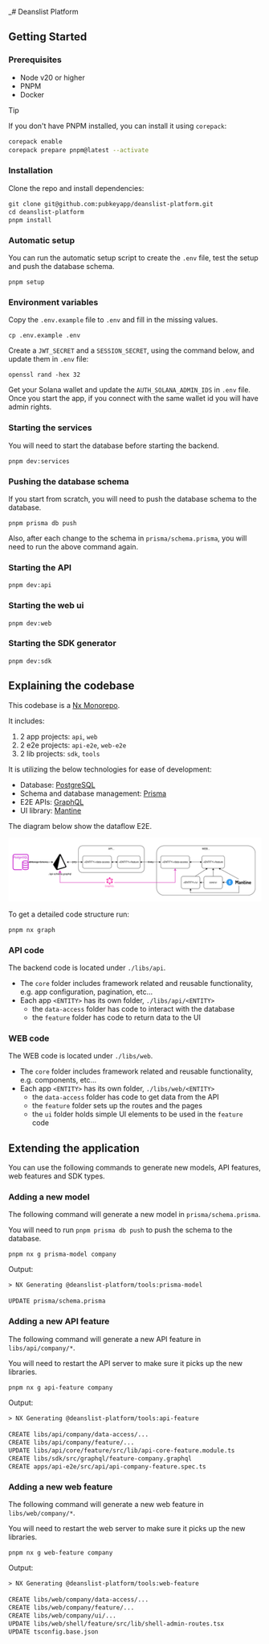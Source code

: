 \_# Deanslist Platform

## Getting Started

### Prerequisites

- Node v20 or higher
- PNPM
- Docker

> [!TIP]
> If you don't have PNPM installed, you can install it using `corepack`:
>
> ```sh
> corepack enable
> corepack prepare pnpm@latest --activate
> ```

### Installation

Clone the repo and install dependencies:

```shell
git clone git@github.com:pubkeyapp/deanslist-platform.git
cd deanslist-platform
pnpm install
```

### Automatic setup

You can run the automatic setup script to create the `.env` file, test the setup and push the database schema.

```shell
pnpm setup
```

### Environment variables

Copy the `.env.example` file to `.env` and fill in the missing values.

```shell
cp .env.example .env
```

Create a `JWT_SECRET` and a `SESSION_SECRET`, using the command below, and update them in `.env` file:

```shell
openssl rand -hex 32
```

Get your Solana wallet and update the `AUTH_SOLANA_ADMIN_IDS` in `.env` file.
Once you start the app, if you connect with the same wallet id you will have admin rights.

### Starting the services

You will need to start the database before starting the backend.

```shell
pnpm dev:services
```

### Pushing the database schema

If you start from scratch, you will need to push the database schema to the database.

```shell
pnpm prisma db push
```

Also, after each change to the schema in `prisma/schema.prisma`, you will need to run the above command again.

### Starting the API

```shell
pnpm dev:api
```

### Starting the web ui

```shell
pnpm dev:web
```

### Starting the SDK generator

```shell
pnpm dev:sdk
```

## Explaining the codebase

This codebase is a [Nx Monorepo](https://nx.dev/).

It includes:

1. 2 app projects: `api`, `web`
2. 2 e2e projects: `api-e2e`, `web-e2e`
3. 2 lib projects: `sdk`, `tools`

It is utilizing the below technologies for ease of development:

- Database: [PostgreSQL](https://www.postgresql.org/)
- Schema and database management: [Prisma](https://www.prisma.io/)
- E2E APIs: [GraphQL](https://graphql.org/)
- UI library: [Mantine](https://mantine.dev/)

The diagram below show the dataflow E2E.

![Architecture](docs/Deanslist-Architecture.drawio.svg)

To get a detailed code structure run:

```shell
pnpm nx graph
```

### API code

The backend code is located under `./libs/api`.

- The `core` folder includes framework related and reusable functionality, e.g. app configuration, pagination, etc...
- Each app `<ENTITY>` has its own folder, `./libs/api/<ENTITY>`
  - the `data-access` folder has code to interact with the database
  - the `feature` folder has code to return data to the UI

### WEB code

The WEB code is located under `./libs/web`.

- The `core` folder includes framework related and reusable functionality, e.g. components, etc...
- Each app `<ENTITY>` has its own folder, `./libs/web/<ENTITY>`
  - the `data-access` folder has code to get data from the API
  - the `feature` folder sets up the routes and the pages
  - the `ui` folder holds simple UI elements to be used in the `feature` code

## Extending the application

You can use the following commands to generate new models, API features, web features and SDK types.

### Adding a new model

The following command will generate a new model in `prisma/schema.prisma`.

You will need to run `pnpm prisma db push` to push the schema to the database.

```shell
pnpm nx g prisma-model company
```

Output:

```shell
> NX Generating @deanslist-platform/tools:prisma-model

UPDATE prisma/schema.prisma
```

### Adding a new API feature

The following command will generate a new API feature in `libs/api/company/*`.

You will need to restart the API server to make sure it picks up the new libraries.

```shell
pnpm nx g api-feature company
```

Output:

```shell
> NX Generating @deanslist-platform/tools:api-feature

CREATE libs/api/company/data-access/...
CREATE libs/api/company/feature/...
UPDATE libs/api/core/feature/src/lib/api-core-feature.module.ts
CREATE libs/sdk/src/graphql/feature-company.graphql
CREATE apps/api-e2e/src/api/api-company-feature.spec.ts
```

### Adding a new web feature

The following command will generate a new web feature in `libs/web/company/*`.

You will need to restart the web server to make sure it picks up the new libraries.

```shell
pnpm nx g web-feature company
```

Output:

```shell
> NX Generating @deanslist-platform/tools:web-feature

CREATE libs/web/company/data-access/...
CREATE libs/web/company/feature/...
CREATE libs/web/company/ui/...
UPDATE libs/web/shell/feature/src/lib/shell-admin-routes.tsx
UPDATE tsconfig.base.json
```
